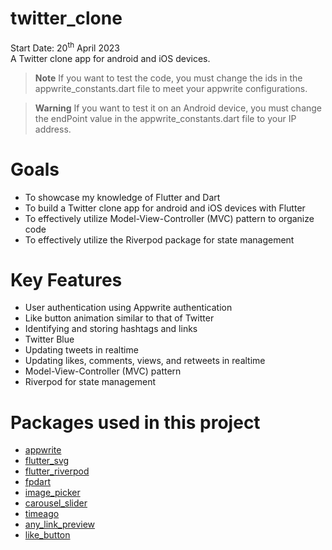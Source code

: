# twitter_clone
Start Date: 20<sup>th</sup> April 2023<br>
A Twitter clone app for android and iOS devices.<br>
> **Note**
If you want to test the code, you must change the ids in the appwrite_constants.dart file to meet your appwrite configurations.

> **Warning**
If you want to test it on an Android device, you must change the endPoint value in the appwrite_constants.dart file to your IP address.

# Goals
- To showcase my knowledge of Flutter and Dart
- To build a Twitter clone app for android and iOS devices with Flutter
- To effectively utilize Model-View-Controller (MVC) pattern to organize code
- To effectively utilize the Riverpod package for state management

# Key Features
- User authentication using Appwrite authentication
- Like button animation similar to that of Twitter
- Identifying and storing hashtags and links
- Twitter Blue
- Updating tweets in realtime
- Updating likes, comments, views, and retweets in realtime
- Model-View-Controller (MVC) pattern
- Riverpod for state management

# Packages used in this project
- [appwrite](https://pub.dev/packages/appwrite)
- [flutter_svg](https://pub.dev/packages/flutter_svg)
- [flutter_riverpod](https://pub.dev/packages/flutter_riverpod)
- [fpdart](https://pub.dev/packages/fpdart)
- [image_picker](https://pub.dev/packages/image_picker)
- [carousel_slider](https://pub.dev/packages/carousel_slider)
- [timeago](https://pub.dev/packages/timeago)
- [any_link_preview](https://pub.dev/packages/any_link_preview)
- [like_button](https://pub.dev/packages/like_button/install)
